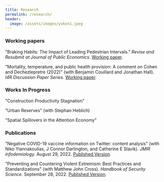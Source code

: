 ```yaml
---
title: Research
permalink: /research/
header:
  image: /assets/images/yukon1.jpeg
---
```

### Working papers

"Braking Habits: The Impact of Leading Pedestrian Intervals." *Revise and Resubmit at Journal of Public Economics.* [Working paper](https://papers.ssrn.com/sol3/papers.cfm?abstract_id=4926820).

"Mortality, temperature, and public health provision: A comment on Cohen and Dechezlepretre (2022)" (with Benjamin Couillard and Jonathan Hall). *I4R Discussion Paper Series.* [Working paper](https://www.econstor.eu/handle/10419/280230).

### Works In Progress

"Construction Productivity Stagnation"

"Urban Reserves" (with Stephan Heblich)

"Spatial Spillovers in the Attention Economy"

### Publications

"Negative COVID-19 vaccine information on Twitter: content analysis" (with Niko Yiannakoulias, J Connor Darlington, and Catherine E Slavik). *JMIR infodemiology.* August 29, 2022. [Published Version](https://infodemiology.jmir.org/2022/2/e38485).

"Preventing and Countering Violent Extremism: Best Practices and Standardizations" (with Matthew John Cross).
*Handbook of Security Science.*  September 28, 2022. [Published Version](https://link.springer.com/rwe/10.1007/978-3-319-91875-4_83).
